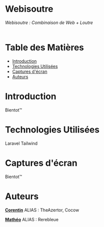 # Webisoutre

*Webisoutre : Combinaison de Web + Loutre*
<br><br>

# Table des Matières

- [Introduction](#introduction)
- [Technologies Utilisées](#technologies-utilisées)
- [Captures d'écran](#captures-décran)
- [Auteurs](#auteurs)

# Introduction

Bientot™

# Technologies Utilisées

Laravel Tailwind

# Captures d'écran

Bientot™

# Auteurs

[**Corentin**](https://github.com/Corentin-cott)
ALIAS : TheAzertor, Cocow

[**Mathéo**](https://github.com/matheo-1712)
ALIAS : Rerebleue
